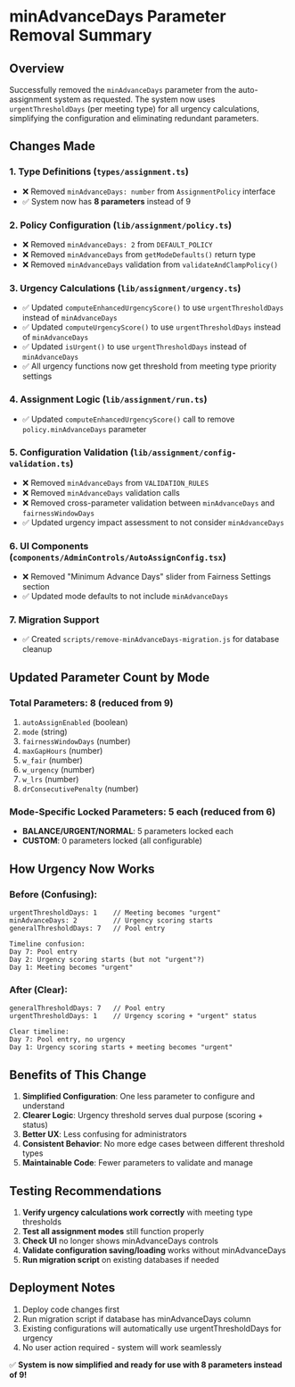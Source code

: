 # minAdvanceDays Parameter Removal Summary

## Overview
Successfully removed the `minAdvanceDays` parameter from the auto-assignment system as requested. The system now uses `urgentThresholdDays` (per meeting type) for all urgency calculations, simplifying the configuration and eliminating redundant parameters.

## Changes Made

### 1. Type Definitions (`types/assignment.ts`)
- ❌ Removed `minAdvanceDays: number` from `AssignmentPolicy` interface
- ✅ System now has **8 parameters** instead of 9

### 2. Policy Configuration (`lib/assignment/policy.ts`)
- ❌ Removed `minAdvanceDays: 2` from `DEFAULT_POLICY`
- ❌ Removed `minAdvanceDays` from `getModeDefaults()` return type
- ❌ Removed `minAdvanceDays` validation from `validateAndClampPolicy()`

### 3. Urgency Calculations (`lib/assignment/urgency.ts`)
- ✅ Updated `computeEnhancedUrgencyScore()` to use `urgentThresholdDays` instead of `minAdvanceDays`
- ✅ Updated `computeUrgencyScore()` to use `urgentThresholdDays` instead of `minAdvanceDays`
- ✅ Updated `isUrgent()` to use `urgentThresholdDays` instead of `minAdvanceDays`
- ✅ All urgency functions now get threshold from meeting type priority settings

### 4. Assignment Logic (`lib/assignment/run.ts`)
- ✅ Updated `computeEnhancedUrgencyScore()` call to remove `policy.minAdvanceDays` parameter

### 5. Configuration Validation (`lib/assignment/config-validation.ts`)
- ❌ Removed `minAdvanceDays` from `VALIDATION_RULES`
- ❌ Removed `minAdvanceDays` validation calls
- ❌ Removed cross-parameter validation between `minAdvanceDays` and `fairnessWindowDays`
- ✅ Updated urgency impact assessment to not consider `minAdvanceDays`

### 6. UI Components (`components/AdminControls/AutoAssignConfig.tsx`)
- ❌ Removed "Minimum Advance Days" slider from Fairness Settings section
- ✅ Updated mode defaults to not include `minAdvanceDays`

### 7. Migration Support
- ✅ Created `scripts/remove-minAdvanceDays-migration.js` for database cleanup

## Updated Parameter Count by Mode

### Total Parameters: **8** (reduced from 9)
1. `autoAssignEnabled` (boolean)
2. `mode` (string) 
3. `fairnessWindowDays` (number)
4. `maxGapHours` (number)
5. `w_fair` (number)
6. `w_urgency` (number)
7. `w_lrs` (number)
8. `drConsecutivePenalty` (number)

### Mode-Specific Locked Parameters: **5 each** (reduced from 6)
- **BALANCE/URGENT/NORMAL**: 5 parameters locked each
- **CUSTOM**: 0 parameters locked (all configurable)

## How Urgency Now Works

### Before (Confusing):
```
urgentThresholdDays: 1    // Meeting becomes "urgent" 
minAdvanceDays: 2         // Urgency scoring starts
generalThresholdDays: 7   // Pool entry

Timeline confusion:
Day 7: Pool entry
Day 2: Urgency scoring starts (but not "urgent"?)
Day 1: Meeting becomes "urgent" 
```

### After (Clear):
```
generalThresholdDays: 7   // Pool entry
urgentThresholdDays: 1    // Urgency scoring + "urgent" status

Clear timeline:
Day 7: Pool entry, no urgency
Day 1: Urgency scoring starts + meeting becomes "urgent"
```

## Benefits of This Change

1. **Simplified Configuration**: One less parameter to configure and understand
2. **Clearer Logic**: Urgency threshold serves dual purpose (scoring + status)
3. **Better UX**: Less confusing for administrators
4. **Consistent Behavior**: No more edge cases between different threshold types
5. **Maintainable Code**: Fewer parameters to validate and manage

## Testing Recommendations

1. **Verify urgency calculations work correctly** with meeting type thresholds
2. **Test all assignment modes** still function properly
3. **Check UI** no longer shows minAdvanceDays controls
4. **Validate configuration saving/loading** works without minAdvanceDays
5. **Run migration script** on existing databases if needed

## Deployment Notes

1. Deploy code changes first
2. Run migration script if database has minAdvanceDays column
3. Existing configurations will automatically use urgentThresholdDays for urgency
4. No user action required - system will work seamlessly

✅ **System is now simplified and ready for use with 8 parameters instead of 9!**
